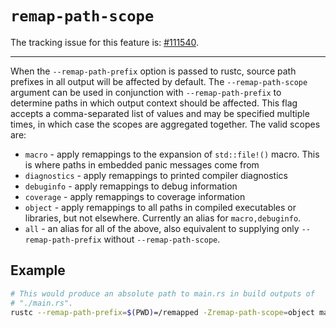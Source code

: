 # `remap-path-scope`

The tracking issue for this feature is: [#111540](https://github.com/rust-lang/rust/issues/111540).

------------------------

When the `--remap-path-prefix` option is passed to rustc, source path prefixes in all output will be affected by default.
The `--remap-path-scope` argument can be used in conjunction with `--remap-path-prefix` to determine paths in which output context should be affected.
This flag accepts a comma-separated list of values and may be specified multiple times, in which case the scopes are aggregated together. The valid scopes are:

- `macro` - apply remappings to the expansion of `std::file!()` macro. This is where paths in embedded panic messages come from
- `diagnostics` - apply remappings to printed compiler diagnostics
- `debuginfo` - apply remappings to debug information
- `coverage` - apply remappings to coverage information
- `object` - apply remappings to all paths in compiled executables or libraries, but not elsewhere. Currently an alias for `macro,debuginfo`.
- `all` - an alias for all of the above, also equivalent to supplying only `--remap-path-prefix` without `--remap-path-scope`.

## Example
```sh
# This would produce an absolute path to main.rs in build outputs of
# "./main.rs".
rustc --remap-path-prefix=$(PWD)=/remapped -Zremap-path-scope=object main.rs
```
